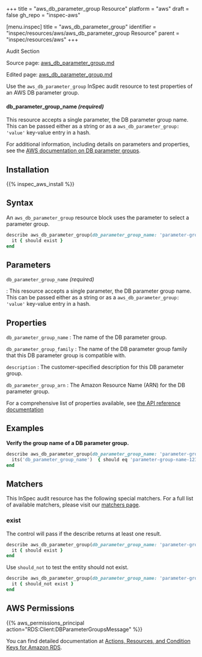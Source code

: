 +++
title = "aws_db_parameter_group Resource"
platform = "aws"
draft = false
gh_repo = "inspec-aws"

[menu.inspec]
title = "aws_db_parameter_group"
identifier = "inspec/resources/aws/aws_db_parameter_group Resource"
parent = "inspec/resources/aws"
+++

<div class="admonition-note">
<p class="admonition-note-title">Audit Section</p>
<div class="admonition-note-text">
<p>Source page: <a href="https://github.com/inspec/inspec-aws/blob/main/docs/resources/aws_db_parameter_group.md">aws_db_parameter_group.md</a></p>
<p>Edited page: <a href="https://github.com/ianmadd/inspec-aws/blob/im/hugo/docs-chef-io/content/inspec/resources/aws_db_parameter_group.md">aws_db_parameter_group.md</a></p>
</div>
</div>



Use the `aws_db_parameter_group` InSpec audit resource to test properties of an AWS DB parameter group.

#### db_parameter_group_name _(required)_

This resource accepts a single parameter, the DB parameter group name. This can be passed either as a string or as a `aws_db_parameter_group: 'value'` key-value entry in a hash.

For additional information, including details on parameters and properties, see the [AWS documentation on DB parameter groups](https://docs.aws.amazon.com/AWSCloudFormation/latest/UserGuide/aws-properties-rds-dbparametergroup.html).

## Installation

{{% inspec_aws_install %}}

## Syntax

An `aws_db_parameter_group` resource block uses the parameter to select a parameter group.

```ruby
describe aws_db_parameter_group(db_parameter_group_name: 'parameter-group-name-12345') do
  it { should exist }
end
```

## Parameters

`db_parameter_group_name` _(required)_

: This resource accepts a single parameter, the DB parameter group name. This can be passed either as a string or as a `aws_db_parameter_group: 'value'` key-value entry in a hash.

## Properties

`db_parameter_group_name`
: The name of the DB parameter group.

`db_parameter_group_family`
: The name of the DB parameter group family that this DB parameter group is compatible with.

`description`
: The customer-specified description for this DB parameter group.

`db_parameter_group_arn`
: The Amazon Resource Name (ARN) for the DB parameter group.

For a comprehensive list of properties available, see [the API reference documentation](https://docs.aws.amazon.com/AmazonRDS/latest/APIReference/API_DBParameterGroup.html)

## Examples

**Verify the group name of a DB parameter group.**

```ruby
describe aws_db_parameter_group(db_parameter_group_name: 'parameter-group-name-12345') do
  its('db_parameter_group_name')  { should eq 'parameter-group-name-12345' }
end
```

## Matchers

This InSpec audit resource has the following special matchers. For a full list of available matchers, please visit our [matchers page](https://www.inspec.io/docs/reference/matchers/).

### exist

The control will pass if the describe returns at least one result.

```ruby
describe aws_db_parameter_group(db_parameter_group_name: 'parameter-group-name-12345') do
  it { should exist }
end
```

Use `should_not` to test the entity should not exist.

```ruby
describe aws_db_parameter_group(db_parameter_group_name: 'parameter-group-name-6789') do
  it { should_not exist }
end
```

## AWS Permissions

{{% aws_permissions_principal action="RDS:Client:DBParameterGroupsMessage" %}}

You can find detailed documentation at [Actions, Resources, and Condition Keys for Amazon RDS](https://docs.aws.amazon.com/IAM/latest/UserGuide/list_amazonrds.html).
